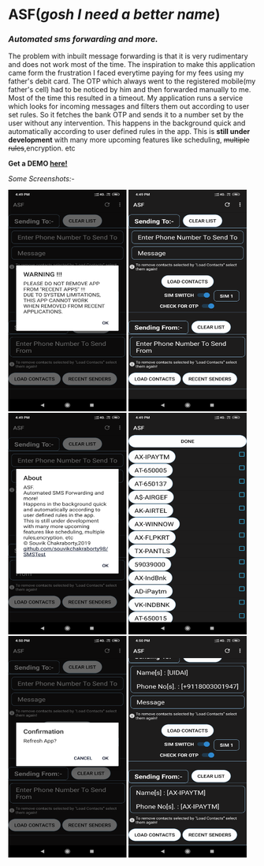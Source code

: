 ﻿# **ASF(*gosh I need a better name*)**

### *Automated sms forwarding and more.*

The problem with inbuilt message forwarding is that it is very rudimentary and does not work most of the time. The inspiration to make this application came form the frustration I faced everytime paying for my fees using my father's debit card. The OTP which always went to the registered mobile(my father's cell) had to be noticed by him and then forwarded manually to me. Most of the time this resulted in a timeout. My application runs a service which looks for incoming messages and filters them out according to user set rules. So it fetches the bank OTP and sends it to a number set by the user without any intervention. This happens in the background quick and automatically according to user defined rules in the app. This is **still under development** with many more upcoming features like scheduling, ~~multiple rules~~,encryption. etc

**Get a DEMO [here!](https://github.com/souvikchakraborty98/SMSTest/raw/master/app/release/app-release.apk)** 

*Some Screenshots:-*

<a href="https://github.com/souvikchakraborty98/SMSTest/blob/master/screen6.png?raw=true"><img src="https://github.com/souvikchakraborty98/SMSTest/blob/master/screen6.png?raw=true" height="450" width="240" ></a> <a href="https://github.com/souvikchakraborty98/SMSTest/blob/master/screen1.png?raw=true"><img src="https://github.com/souvikchakraborty98/SMSTest/blob/master/screen1.png?raw=true" height="450" width="240" ></a> <a href="https://github.com/souvikchakraborty98/SMSTest/blob/master/screen2.png?raw=true"><img src="https://github.com/souvikchakraborty98/SMSTest/blob/master/screen2.png?raw=true" height="450" width="240" ></a> <a href="https://github.com/souvikchakraborty98/SMSTest/blob/master/screen3.png?raw=true"><img src="https://github.com/souvikchakraborty98/SMSTest/blob/master/screen3.png?raw=true" height="450" width="240" ></a> <a href="https://github.com/souvikchakraborty98/SMSTest/blob/master/screen4.png?raw=true"><img src="https://github.com/souvikchakraborty98/SMSTest/blob/master/screen4.png?raw=true" height="450" width="240" ></a> <a href="https://github.com/souvikchakraborty98/SMSTest/blob/master/screen5.png?raw=true"><img src="https://github.com/souvikchakraborty98/SMSTest/blob/master/screen5.png?raw=true" height="450" width="240" ></a>

